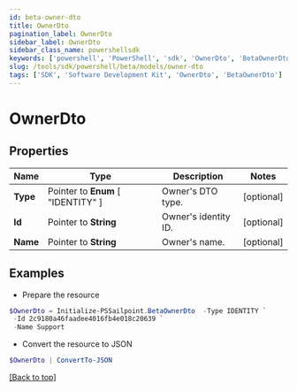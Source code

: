 ```yaml
---
id: beta-owner-dto
title: OwnerDto
pagination_label: OwnerDto
sidebar_label: OwnerDto
sidebar_class_name: powershellsdk
keywords: ['powershell', 'PowerShell', 'sdk', 'OwnerDto', 'BetaOwnerDto'] 
slug: /tools/sdk/powershell/beta/models/owner-dto
tags: ['SDK', 'Software Development Kit', 'OwnerDto', 'BetaOwnerDto']
---
```



# OwnerDto

## Properties

Name | Type | Description | Notes
------------ | ------------- | ------------- | -------------
**Type** |  Pointer to  **Enum** [  "IDENTITY" ] | Owner's DTO type. | [optional] 
**Id** |  Pointer to **String** | Owner's identity ID. | [optional] 
**Name** |  Pointer to **String** | Owner's name. | [optional] 

## Examples

- Prepare the resource
```powershell
$OwnerDto = Initialize-PSSailpoint.BetaOwnerDto  -Type IDENTITY `
 -Id 2c9180a46faadee4016fb4e018c20639 `
 -Name Support
```

- Convert the resource to JSON
```powershell
$OwnerDto | ConvertTo-JSON
```


[[Back to top]](#) 

